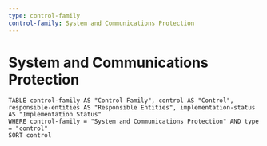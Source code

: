 ```yaml
---
type: control-family
control-family: System and Communications Protection
---
```


# System and Communications Protection

```dataview
TABLE control-family AS "Control Family", control AS "Control", responsible-entities AS "Responsible Entities", implementation-status AS "Implementation Status"
WHERE control-family = "System and Communications Protection" AND type = "control"
SORT control
```
